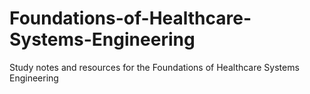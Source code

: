 # Foundations-of-Healthcare-Systems-Engineering
Study notes and resources for the Foundations of Healthcare Systems Engineering
